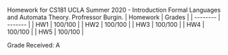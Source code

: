 Homework for CS181 UCLA Summer 2020 - Introduction Formal Languages and Automata Theory. Profressor Burgin. 
| Homework | Grades  |
| -------- | ------- |
| HW1      | 100/100 |
| HW2      | 100/100 |
| HW3      | 100/100 |
| HW4      | 100/100 |
| HW5    |   100/100      |

Grade Received: A
